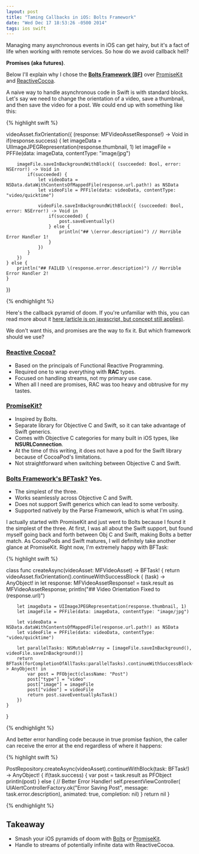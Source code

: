 ```yaml
---
layout: post
title: "Taming Callbacks in iOS: Bolts Framework"
date: "Wed Dec 17 18:53:26 -0500 2014"
tags: ios swift
---
```


Managing many asynchronous events in iOS can get hairy, but it's a fact of life when working with
remote services. So how do we avoid callback hell?

**Promises (aka futures)**.

Below I'll explain why I chose the [**Bolts Framework (BF)**](https://github.com/BoltsFramework/Bolts-iOS)
over [PromiseKit](https://github.com/mxcl/PromiseKit) and [ReactiveCocoa](https://github.com/ReactiveCocoa/ReactiveCocoa).

<!--more-->

A naive way to handle asynchronous code in Swift is with standard blocks. Let's say we need to change the orientation of a video,
save a thumbnail, and then save the video for a post. We could end up with something like this:

{% highlight swift %}

videoAsset.fixOrientation({ (response: MFVideoAssetResponse!) -> Void in
    if(response.success) {
        let imageData = UIImageJPEGRepresentation(response.thumbnail, 1)
        let imageFile = PFFile(data: imageData, contentType: "image/jpg")

        imageFile.saveInBackgroundWithBlock({ (succeeded: Bool, error: NSError!) -> Void in
            if(succeeded) {
                let videoData = NSData.dataWithContentsOfMappedFile(response.url.path!) as NSData
                let videoFile = PFFile(data: videoData, contentType: "video/quicktime")

                videoFile.saveInBackgroundWithBlock({ (succeeded: Bool, error: NSError!) -> Void in
                    if(succeeded) {
                        post.saveEventually()
                    } else {
                        println("## \(error.description)") // Horrible Error Handler 1!
                    }
                })
            }
        })
    } else {
        println("## FAILED \(response.error.description)") // Horrible Error Handler 2!
    }
})

{% endhighlight %}

Here's the callback pyramid of doom. If you're unfamiliar with this, you can read more about it [here (article is on javascript, but concept still applies)](http://blogs.telerik.com/kendoui/posts/13-03-28/what-is-the-point-of-promises).

We don't want this, and promises are the way to fix it. But which framework should we use?

### [Reactive Cocoa?](https://github.com/ReactiveCocoa/ReactiveCocoa#chaining-dependent-operations)

* Based on the principals of Functional Reactive Programming.
* Required one to wrap everything with **RAC** types.
* Focused on handling streams, not my primary use case.
* When all I need are promises, RAC was too heavy and obtrusive for my tastes.

### [PromiseKit?](http://promisekit.org/)

* Inspired by Bolts.
* Separate library for Objective C and Swift, so it can take advantage of Swift generics.
* Comes with Objective C categories for many built in iOS types, like **NSURLConnection**.
* At the time of this writing, it does not have a pod for the Swift library because of CocoaPod's limitations.
* Not straightforward when switching between Objective C and Swift.

### [Bolts Framework's BFTask?](https://github.com/BoltsFramework/Bolts-iOS) Yes.

* The simplest of the three.
* Works seamlessly across Objective C and Swift.
* Does not support Swift generics which can lead to some verbosity.
* Supported natively by the Parse Framework, which is what I'm using.

I actually started with PromiseKit and just went to Bolts because I found it the simplest of the three. At first, I was all about the Swift support,
but found myself going back and forth between Obj C and Swift, making Bolts a better match. As CocoaPods and Swift matures, I will definitely take
another glance at PromiseKit. Right now, I'm extremely happy with BFTask:


{% highlight swift %}

class func createAsync(videoAsset: MFVideoAsset) -> BFTask! {
    return videoAsset.fixOrientation().continueWithSuccessBlock { (task) -> AnyObject! in
        let response: MFVideoAssetResponse! = task.result as MFVideoAssetResponse;
        println("## Video Orientation Fixed to \(response.url)")

        let imageData = UIImageJPEGRepresentation(response.thumbnail, 1)
        let imageFile = PFFile(data: imageData, contentType: "image/jpg")

        let videoData = NSData.dataWithContentsOfMappedFile(response.url.path!) as NSData
        let videoFile = PFFile(data: videoData, contentType: "video/quicktime")

        let parallelTasks: NSMutableArray = [imageFile.saveInBackground(), videoFile.saveInBackground()]
        return BFTask(forCompletionOfAllTasks:parallelTasks).continueWithSuccessBlock({(task)-> AnyObject! in
            var post = PFObject(className: "Post")
            post["type"] = "video"
            post["image"] = imageFile
            post["video"] = videoFile
            return post.saveEventuallyAsTask()
        })
    }
}

{% endhighlight %}

And better error handling code because in true promise fashion, the caller can receive the error at the end regardless of where it happens:

{% highlight swift %}

PostRepository.createAsync(videoAsset).continueWithBlock(task: BFTask!) -> AnyObject! {
    if(task.success) {
        var post = task.result as PFObject
        println(post)
    } else {
        // Better Error Handler!
        self.presentViewController(
            UIAlertControllerFactory.ok("Error Saving Post", message: task.error.description),
            animated: true,
            completion: nil)
    }
    return nil
}

{% endhighlight %}

## Takeaway

* Smash your iOS pyramids of doom with [Bolts](https://github.com/BoltsFramework/Bolts-iOS) or [PromiseKit](www.promisekit.org).
* Handle to streams of potentially infinite data with ReactiveCocoa.
